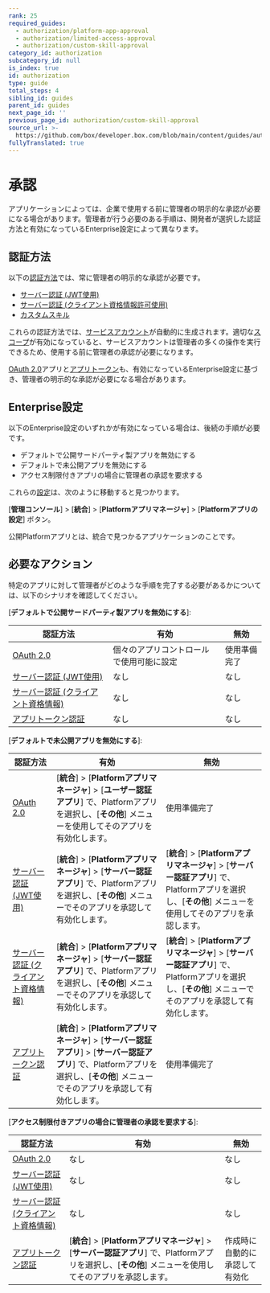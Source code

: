 ```yaml
---
rank: 25
required_guides:
  - authorization/platform-app-approval
  - authorization/limited-access-approval
  - authorization/custom-skill-approval
category_id: authorization
subcategory_id: null
is_index: true
id: authorization
type: guide
total_steps: 4
sibling_id: guides
parent_id: guides
next_page_id: ''
previous_page_id: authorization/custom-skill-approval
source_url: >-
  https://github.com/box/developer.box.com/blob/main/content/guides/authorization/index.md
fullyTranslated: true
---
```

# 承認

アプリケーションによっては、企業で使用する前に管理者の明示的な承認が必要になる場合があります。管理者が行う必要のある手順は、開発者が選択した認証方法と有効になっているEnterprise設定によって異なります。

## 認証方法

以下の[認証方法][auth]では、常に管理者の明示的な承認が必要です。

* [サーバー認証 (JWT使用)][jwt]
* [サーバー認証 (クライアント資格情報許可使用)][cc]
* [カスタムスキル][skill]

これらの認証方法では、[サービスアカウント][sa]が自動的に生成されます。適切な[スコープ][scopes]が有効になっていると、サービスアカウントは管理者の多くの操作を実行できるため、使用する前に管理者の承認が必要になります。

[OAuth 2.0][oauth]アプリと[アプリトークン][apptoken]も、有効になっているEnterprise設定に基づき、管理者の明示的な承認が必要になる場合があります。

## Enterprise設定

以下のEnterprise設定のいずれかが有効になっている場合は、後続の手順が必要です。

* デフォルトで公開サードパーティ製アプリを無効にする
* デフォルトで未公開アプリを無効にする
* アクセス制限付きアプリの場合に管理者の承認を要求する

これらの[設定][setting]は、次のように移動すると見つかります。

\[**管理コンソール**] > \[**統合**] > \[**Platformアプリマネージャ**] > \[**Platformアプリの設定**] ボタン。

<Message tip>

公開Platformアプリとは、統合で見つかるアプリケーションのことです。

</Message>

## 必要なアクション

特定のアプリに対して管理者がどのような手順を完了する必要があるかについては、以下のシナリオを確認してください。

<!--alex ignore-->

\[**デフォルトで公開サードパーティ製アプリを無効にする**]:

| 認証方法                      | 有効                   | 無効     |
| ------------------------- | -------------------- | ------ |
| [OAuth 2.0][standauth]    | 個々のアプリコントロールで使用可能に設定 | 使用準備完了 |
| [サーバー認証 (JWT使用)][jwt]     | なし                   | なし     |
| [サーバー認証 (クライアント資格情報)][cc] | なし                   | なし     |
| [アプリトークン認証][apptoken]     | なし                   | なし     |

\[**デフォルトで未公開アプリを無効にする**]:

| 認証方法                      | 有効                                                                                                                            | 無効                                                                                                         |
| ------------------------- | ----------------------------------------------------------------------------------------------------------------------------- | ---------------------------------------------------------------------------------------------------------- |
| [OAuth 2.0][standauth]    | \[**統合**] > \[**Platformアプリマネージャ**] > \[**ユーザー認証アプリ**] で、Platformアプリを選択し、\[**その他**] メニューを使用してそのアプリを有効化します。                    | 使用準備完了                                                                                                     |
| [サーバー認証 (JWT使用)][jwt]     | \[**統合**] > \[**Platformアプリマネージャ**] > \[**サーバー認証アプリ**] で、Platformアプリを選択し、\[**その他**] メニューでそのアプリを承認して有効化します。                    | \[**統合**] > \[**Platformアプリマネージャ**] > \[**サーバー認証アプリ**] で、Platformアプリを選択し、\[**その他**] メニューを使用してそのアプリを承認します。  |
| [サーバー認証 (クライアント資格情報)][cc] | \[**統合**] > \[**Platformアプリマネージャ**] > \[**サーバー認証アプリ**] で、Platformアプリを選択し、\[**その他**] メニューでそのアプリを承認して有効化します。                    | \[**統合**] > \[**Platformアプリマネージャ**] > \[**サーバー認証アプリ**] で、Platformアプリを選択し、\[**その他**] メニューでそのアプリを承認して有効化します。 |
| [アプリトークン認証][apptoken]     | \[**統合**] > \[**Platformアプリマネージャ**] > \[**サーバー認証アプリ**] > \[**サーバー認証アプリ**] で、Platformアプリを選択し、\[**その他**] メニューでそのアプリを承認して有効化します。 | 使用準備完了                                                                                                     |

\[**アクセス制限付きアプリの場合に管理者の承認を要求する**]:

| 認証方法                      | 有効                                                                                                        | 無効              |
| ------------------------- | --------------------------------------------------------------------------------------------------------- | --------------- |
| [OAuth 2.0][standauth]    | なし                                                                                                        | なし              |
| [サーバー認証 (JWT使用)][jwt]     | なし                                                                                                        | なし              |
| [サーバー認証 (クライアント資格情報)][cc] | なし                                                                                                        | なし              |
| [アプリトークン認証][apptoken]     | \[**統合**] > \[**Platformアプリマネージャ**] > \[**サーバー認証アプリ**] で、Platformアプリを選択し、\[**その他**] メニューを使用してそのアプリを承認します。 | 作成時に自動的に承認して有効化 |

<!--alex enable-->

[auth]: g://authentication/select

<!-- i18n-enable localize-links -->

[setting]: https://support.box.com/hc/ja/articles/360044196653-カスタムアプリの管理

<!-- i18n-disable localize-links -->

[sa]: page://platform/user-types/#service-account

[scopes]: g://api-calls/permissions-and-errors/scopes

[ag]: g://applications/integrations

[standauth]: g://authentication/oauth2

[jwt]: g://authentication/jwt

[cc]: g://authentication/client-credentials

[apptoken]: g://authentication/app-token

[skill]: g://applications/app-types/custom-skills

[oauth]: g://authentication/oauth2
